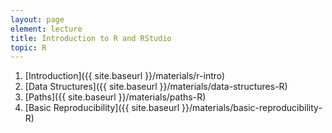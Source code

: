 ```yaml
---
layout: page
element: lecture
title: Introduction to R and RStudio
topic: R
---
```


1. [Introduction]({{ site.baseurl }}/materials/r-intro)
2. [Data Structures]({{ site.baseurl }}/materials/data-structures-R)
3. [Paths]({{ site.baseurl }}/materials/paths-R)
4. [Basic Reproducibility]({{ site.baseurl }}/materials/basic-reproducibility-R)
